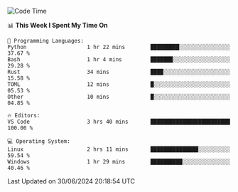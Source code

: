 
<!--START_SECTION:waka-->
![Code Time](http://img.shields.io/badge/Code%20Time-701%20hrs%2016%20mins-blue)

📊 **This Week I Spent My Time On** 

```text
💬 Programming Languages: 
Python                   1 hr 22 mins        █████████░░░░░░░░░░░░░░░░   37.67 % 
Bash                     1 hr 4 mins         ███████░░░░░░░░░░░░░░░░░░   29.28 % 
Rust                     34 mins             ████░░░░░░░░░░░░░░░░░░░░░   15.58 % 
TOML                     12 mins             █░░░░░░░░░░░░░░░░░░░░░░░░   05.53 % 
Other                    10 mins             █░░░░░░░░░░░░░░░░░░░░░░░░   04.85 % 

🔥 Editors: 
VS Code                  3 hrs 40 mins       █████████████████████████   100.00 % 

💻 Operating System: 
Linux                    2 hrs 11 mins       ███████████████░░░░░░░░░░   59.54 % 
Windows                  1 hr 29 mins        ██████████░░░░░░░░░░░░░░░   40.46 % 
```


 Last Updated on 30/06/2024 20:18:54 UTC
<!--END_SECTION:waka-->
